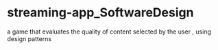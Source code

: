 # streaming-app_SoftwareDesign
a game that evaluates the quality of content selected by the user , using design patterns
